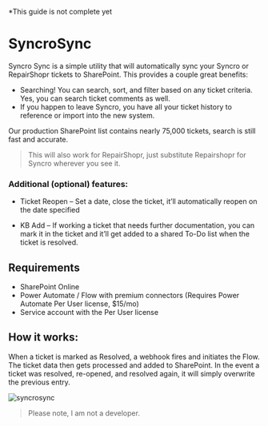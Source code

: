 
*This guide is not complete yet

# SyncroSync
Syncro Sync is a simple utility that will automatically sync your Syncro or RepairShopr tickets to SharePoint.  This provides a couple great benefits:

-	Searching!  You can search, sort, and filter based on any ticket criteria.  Yes, you can search ticket comments as well.
-	If you happen to leave Syncro, you have all your ticket history to reference or import into the new system.

Our production SharePoint list contains nearly 75,000 tickets, search is still fast and accurate.

> This will also work for RepairShopr, just substitute Repairshopr for Syncro wherever you see it.

### Additional (optional) features:

- Ticket Reopen –  Set a date, close the ticket, it’ll automatically reopen on the date specified

- KB Add – If working a ticket that needs further documentation, you can mark it in the ticket and it’ll get added to a shared To-Do list when the ticket is resolved.



## Requirements

- SharePoint Online
- Power Automate / Flow with premium connectors (Requires Power Automate Per User license, $15/mo)
- Service account with the Per User license

## How it works:

When a ticket is marked as Resolved, a webhook fires and initiates the Flow.  The ticket data then gets processed and added to SharePoint.  In the event a ticket was resolved, re-opened, and resolved again, it will simply overwrite the previous entry.



![syncrosync](https://user-images.githubusercontent.com/49880736/125814978-ea0887ea-c8c1-4c48-8471-a85f02b6f58f.png)



> Please note, I am not a developer.  
